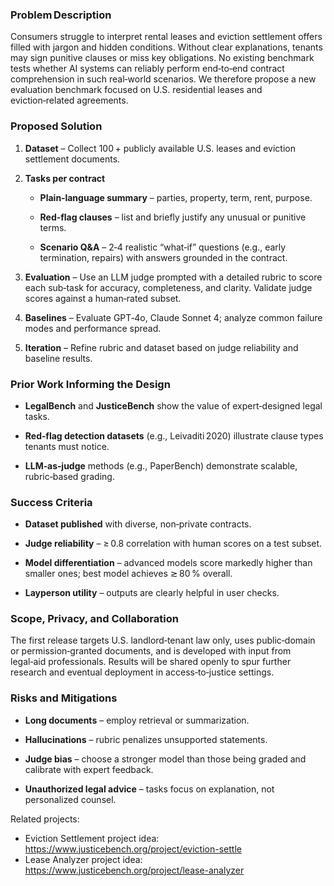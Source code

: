 ### **Problem Description**

Consumers struggle to interpret rental leases and eviction settlement offers filled with jargon and hidden conditions. Without clear explanations, tenants may sign punitive clauses or miss key obligations. No existing benchmark tests whether AI systems can reliably perform end‑to‑end contract comprehension in such real‑world scenarios. We therefore propose a new evaluation benchmark focused on U.S. residential leases and eviction‑related agreements.

### **Proposed Solution**

1. **Dataset** – Collect 100 + publicly available U.S. leases and eviction settlement documents.

2. **Tasks per contract**

   * **Plain‑language summary** – parties, property, term, rent, purpose.

   * **Red‑flag clauses** – list and briefly justify any unusual or punitive terms.

   * **Scenario Q\&A** – 2‑4 realistic “what‑if” questions (e.g., early termination, repairs) with answers grounded in the contract.

3. **Evaluation** – Use an LLM judge prompted with a detailed rubric to score each sub‑task for accuracy, completeness, and clarity. Validate judge scores against a human‑rated subset.

4. **Baselines** – Evaluate GPT‑4o, Claude Sonnet 4; analyze common failure modes and performance spread.

5. **Iteration** – Refine rubric and dataset based on judge reliability and baseline results.

### **Prior Work Informing the Design**

* **LegalBench** and **JusticeBench** show the value of expert‑designed legal tasks.

* **Red‑flag detection datasets** (e.g., Leivaditi 2020) illustrate clause types tenants must notice.

* **LLM‑as‑judge** methods (e.g., PaperBench) demonstrate scalable, rubric‑based grading.

### **Success Criteria**

* **Dataset published** with diverse, non‑private contracts.

* **Judge reliability** – ≥ 0.8 correlation with human scores on a test subset.

* **Model differentiation** – advanced models score markedly higher than smaller ones; best model achieves ≳ 80 % overall.

* **Layperson utility** – outputs are clearly helpful in user checks.

### **Scope, Privacy, and Collaboration**

The first release targets U.S. landlord‑tenant law only, uses public‑domain or permission‑granted documents, and is developed with input from legal‑aid professionals. Results will be shared openly to spur further research and eventual deployment in access‑to‑justice settings.

### **Risks and Mitigations**

* **Long documents** – employ retrieval or summarization.

* **Hallucinations** – rubric penalizes unsupported statements.

* **Judge bias** – choose a stronger model than those being graded and calibrate with expert feedback.

* **Unauthorized legal advice** – tasks focus on explanation, not personalized counsel.  


Related projects:
- Eviction Settlement project idea: https://www.justicebench.org/project/eviction-settle
- Lease Analyzer project idea: https://www.justicebench.org/project/lease-analyzer
